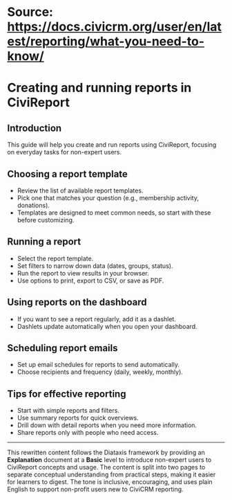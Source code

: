 # Source: https://docs.civicrm.org/user/en/latest/reporting/what-you-need-to-know/

# Creating and running reports in CiviReport

## Introduction

This guide will help you create and run reports using CiviReport, focusing on everyday tasks for non-expert users.

## Choosing a report template

- Review the list of available report templates.
- Pick one that matches your question (e.g., membership activity, donations).
- Templates are designed to meet common needs, so start with these before customizing.

## Running a report

- Select the report template.
- Set filters to narrow down data (dates, groups, status).
- Run the report to view results in your browser.
- Use options to print, export to CSV, or save as PDF.

## Using reports on the dashboard

- If you want to see a report regularly, add it as a dashlet.
- Dashlets update automatically when you open your dashboard.

## Scheduling report emails

- Set up email schedules for reports to send automatically.
- Choose recipients and frequency (daily, weekly, monthly).

## Tips for effective reporting

- Start with simple reports and filters.
- Use summary reports for quick overviews.
- Drill down with detail reports when you need more information.
- Share reports only with people who need access.

---

This rewritten content follows the Diataxis framework by providing an **Explanation** document at a **Basic** level to introduce non-expert users to CiviReport concepts and usage. The content is split into two pages to separate conceptual understanding from practical steps, making it easier for learners to digest. The tone is inclusive, encouraging, and uses plain English to support non-profit users new to CiviCRM reporting.